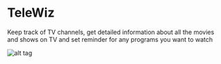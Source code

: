 # TeleWiz
Keep track of TV channels, get detailed information about all the movies and shows on TV and set reminder for any programs you want to watch

![alt tag](https://github.com/WhiteWolf95/TeleWiz/blob/master/app/src/main/res/mipmap-xxxhdpi/ic_launcher.png
)
